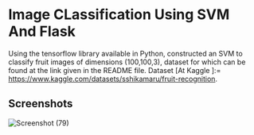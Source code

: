 # Image CLassification Using SVM And Flask
 Using the tensorflow library available in Python, constructed an SVM  to classify fruit images  of dimensions (100,100,3), dataset for which can be found at the link given in the README file.
Dataset [At Kaggle ]:= https://www.kaggle.com/datasets/sshikamaru/fruit-recognition.
## Screenshots
![Screenshot (79)](https://github.com/user-attachments/assets/5de72465-ce65-4f9c-acbd-38b62f0a8220)

